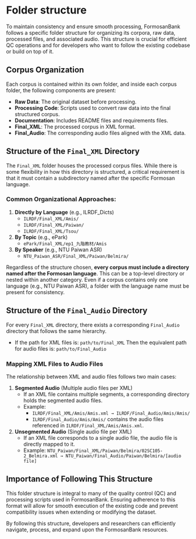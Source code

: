 # Folder structure

To maintain consistency and ensure smooth processing, FormosanBank follows a specific folder structure for organizing its corpora, raw data, processed files, and associated audio. This structure is crucial for efficient QC operations and for developers who want to follow the existing codebase or build on top of it.

## Corpus Organization

Each corpus is contained within its own folder, and inside each corpus folder, the following components are present:

- **Raw Data**: The original dataset before processing.
- **Processing Code**: Scripts used to convert raw data into the final structured corpus.
- **Documentation**: Includes README files and requirements files.
- **Final_XML**: The processed corpus in XML format.
- **Final_Audio**: The corresponding audio files aligned with the XML data.

## Structure of the ``Final_XML`` Directory

The ``Final_XML`` folder houses the processed corpus files. While there is some flexibility in how this directory is structured, a critical requirement is that it must contain a subdirectory named after the specific Formosan language.

### Common Organizational Approaches:

1. **Directly by Language** (e.g., ILRDF_Dicts)
   - ``ILRDF/Final_XML/Amis/``
   - ``ILRDF/Final_XML/Paiwan/``
   - ``ILRDF/Final_XML/Tsou/``
2. **By Topic** (e.g., ePark)
   - ``ePark/Final_XML/ep1_九階教材/Amis``
3. **By Speaker**  (e.g., NTU Paiwan ASR)
   - ``NTU_Paiwan_ASR/Final_XML/Paiwan/Belmira/``

Regardless of the structure chosen, **every corpus must include a directory named after the Formosan language**. This can be a top-level directory or nested within another category. Even if a corpus contains only one language (e.g., NTU Paiwan ASR), a folder with the language name must be present for consistency.

## Structure of the ``Final_Audio`` Directory

For every ``Final_XML`` directory, there exists a corresponding ``Final_Audio`` directory that follows the same hierarchy.

- If the path for XML files is:
  ```path/to/Final_XML```
  Then the equivalent path for audio files is:
  ```path/to/Final_Audio```

### Mapping XML Files to Audio Files

The relationship between XML and audio files follows two main cases:

1. **Segmented Audio** (Multiple audio files per XML)
   - If an XML file contains multiple segments, a corresponding directory holds the segmented audio files.
   - Example:
     - ```ILRDF/Final_XML/Amis/Amis.xml → ILRDF/Final_Audio/Amis/Amis/```
     - ``ILRDF/Final_Audio/Amis/Amis/`` contains the audio files referenced in ``ILRDF/Final_XML/Amis/Amis.xml``.
2. **Unsegmented Audio** (Single audio file per XML)
   - If an XML file corresponds to a single audio file, the audio file is directly mapped to it.
   - Example:
     ```NTU_Paiwan/Final_XML/Paiwan/Belmira/02SC105-2_Belmira.xml → NTU_Paiwan/Final_Audio/Paiwan/Belmira/[audio file]```

## Importance of Following This Structure

This folder structure is integral to many of the quality control (QC) and processing scripts used in FormosanBank. Ensuring adherence to this format will allow for smooth execution of the existing code and prevent compatibility issues when extending or modifying the dataset.

By following this structure, developers and researchers can efficiently navigate, process, and expand upon the FormosanBank resources.
